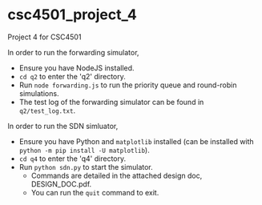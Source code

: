 # csc4501_project_4
Project 4 for CSC4501

In order to run the forwarding simulator,
* Ensure you have NodeJS installed.
* `cd q2` to enter the 'q2' directory.
* Run `node forwarding.js` to run the priority queue and round-robin simulations.
* The test log of the forwarding simulator can be found in `q2/test_log.txt`.


In order to run the SDN simluator,
* Ensure you have Python and `matplotlib` installed (can be installed with `python -m pip install -U matplotlib`).
* `cd q4` to enter the 'q4' directory.
* Run `python sdn.py` to start the simulator.
  * Commands are detailed in the attached design doc, DESIGN_DOC.pdf.
  * You can run the `quit` command to exit.